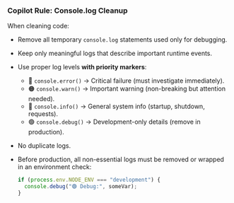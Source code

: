 ### Copilot Rule: Console.log Cleanup

When cleaning code:

- Remove all temporary `console.log` statements used only for debugging.
- Keep only meaningful logs that describe important runtime events.
- Use proper log levels **with priority markers**:

  - 🔴 `console.error()` → Critical failure (must investigate immediately).
  - 🟠 `console.warn()` → Important warning (non-breaking but attention needed).
  - 🔵 `console.info()` → General system info (startup, shutdown, requests).
  - 🟢 `console.debug()` → Development-only details (remove in production).

- No duplicate logs.
- Before production, all non-essential logs must be removed or wrapped in an environment check:
  ```ts
  if (process.env.NODE_ENV === "development") {
    console.debug("🟢 Debug:", someVar);
  }
  ```
